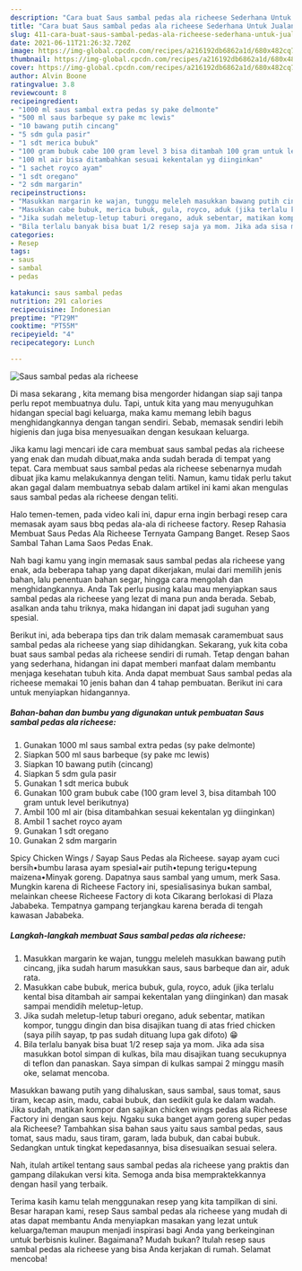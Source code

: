 ```yaml
---
description: "Cara buat Saus sambal pedas ala richeese Sederhana Untuk Jualan"
title: "Cara buat Saus sambal pedas ala richeese Sederhana Untuk Jualan"
slug: 411-cara-buat-saus-sambal-pedas-ala-richeese-sederhana-untuk-jualan
date: 2021-06-11T21:26:32.720Z
image: https://img-global.cpcdn.com/recipes/a216192db6862a1d/680x482cq70/saus-sambal-pedas-ala-richeese-foto-resep-utama.jpg
thumbnail: https://img-global.cpcdn.com/recipes/a216192db6862a1d/680x482cq70/saus-sambal-pedas-ala-richeese-foto-resep-utama.jpg
cover: https://img-global.cpcdn.com/recipes/a216192db6862a1d/680x482cq70/saus-sambal-pedas-ala-richeese-foto-resep-utama.jpg
author: Alvin Boone
ratingvalue: 3.8
reviewcount: 8
recipeingredient:
- "1000 ml saus sambal extra pedas sy pake delmonte"
- "500 ml saus barbeque sy pake mc lewis"
- "10 bawang putih cincang"
- "5 sdm gula pasir"
- "1 sdt merica bubuk"
- "100 gram bubuk cabe 100 gram level 3 bisa ditambah 100 gram untuk level berikutnya"
- "100 ml air bisa ditambahkan sesuai kekentalan yg diinginkan"
- "1 sachet royco ayam"
- "1 sdt oregano"
- "2 sdm margarin"
recipeinstructions:
- "Masukkan margarin ke wajan, tunggu meleleh masukkan bawang putih cincang, jika sudah harum masukkan saus, saus barbeque dan air, aduk rata."
- "Masukkan cabe bubuk, merica bubuk, gula, royco, aduk (jika terlalu kental bisa ditambah air sampai kekentalan yang diinginkan) dan masak sampai mendidih meletup-letup."
- "Jika sudah meletup-letup taburi oregano, aduk sebentar, matikan kompor, tunggu dingin dan bisa disajikan tuang di atas fried chicken (saya pilih sayap, tp pas sudah dituang lupa gak difoto) 😁"
- "Bila terlalu banyak bisa buat 1/2 resep saja ya mom. Jika ada sisa masukkan botol simpan di kulkas, bila mau disajikan tuang secukupnya di teflon dan panaskan. Saya simpan di kulkas sampai 2 minggu masih oke, selamat mencoba."
categories:
- Resep
tags:
- saus
- sambal
- pedas

katakunci: saus sambal pedas 
nutrition: 291 calories
recipecuisine: Indonesian
preptime: "PT29M"
cooktime: "PT55M"
recipeyield: "4"
recipecategory: Lunch

---
```



![Saus sambal pedas ala richeese](https://img-global.cpcdn.com/recipes/a216192db6862a1d/680x482cq70/saus-sambal-pedas-ala-richeese-foto-resep-utama.jpg)

Di masa  sekarang , kita memang bisa mengorder hidangan siap saji tanpa perlu repot membuatnya dulu. Tapi, untuk kita yang mau menyuguhkan hidangan special bagi keluarga, maka kamu memang lebih bagus menghidangkannya dengan tangan sendiri. Sebab, memasak sendiri lebih higienis dan juga bisa menyesuaikan dengan kesukaan keluarga.

Jika kamu lagi mencari ide cara membuat saus sambal pedas ala richeese yang enak dan mudah dibuat,maka anda sudah berada di tempat yang tepat. Cara membuat saus sambal pedas ala richeese  sebenarnya mudah dibuat jika kamu melakukannya dengan teliti. Namun, kamu tidak perlu takut akan gagal dalam membuatnya 
sebab dalam artikel ini kami akan mengulas saus sambal pedas ala richeese dengan teliti.  

Halo temen-temen, pada video kali ini, dapur erna ingin berbagi resep cara memasak ayam saus bbq pedas ala-ala di richeese factory. Resep Rahasia Membuat Saus Pedas Ala Richeese Ternyata Gampang Banget. Resep Saos Sambal Tahan Lama Saos Pedas Enak.

Nah bagi kamu yang ingin memasak saus sambal pedas ala richeese yang enak, ada beberapa tahap yang dapat dikerjakan, mulai dari memilih jenis bahan, lalu penentuan bahan segar, hingga cara mengolah dan menghidangkannya. Anda Tak perlu pusing kalau mau menyiapkan saus sambal pedas ala richeese yang lezat di mana pun anda berada. Sebab, asalkan anda  tahu triknya, maka hidangan ini dapat jadi suguhan yang spesial.

Berikut ini, ada beberapa tips dan trik dalam memasak caramembuat saus sambal pedas ala richeese yang siap dihidangkan. Sekarang, yuk kita coba buat saus sambal pedas ala richeese sendiri di rumah. Tetap dengan bahan yang sederhana, hidangan ini dapat memberi manfaat dalam membantu menjaga kesehatan tubuh kita. Anda dapat membuat Saus sambal pedas ala richeese memakai 10 jenis bahan dan 4 tahap pembuatan. Berikut ini cara untuk menyiapkan hidangannya.

<!--inarticleads1-->

##### Bahan-bahan dan bumbu yang digunakan untuk pembuatan Saus sambal pedas ala richeese:

1. Gunakan 1000 ml saus sambal extra pedas (sy pake delmonte)
1. Siapkan 500 ml saus barbeque (sy pake mc lewis)
1. Siapkan 10 bawang putih (cincang)
1. Siapkan 5 sdm gula pasir
1. Gunakan 1 sdt merica bubuk
1. Gunakan 100 gram bubuk cabe (100 gram level 3, bisa ditambah 100 gram untuk level berikutnya)
1. Ambil 100 ml air (bisa ditambahkan sesuai kekentalan yg diinginkan)
1. Ambil 1 sachet royco ayam
1. Gunakan 1 sdt oregano
1. Gunakan 2 sdm margarin


Spicy Chicken Wings / Sayap Saus Pedas ala Richeese. sayap ayam cuci bersih•bumbu larasa ayam spesial•air putih•tepung terigu•tepung maizena•Minyak goreng. Dapatnya saus sambal yang umum, merk Sasa. Mungkin karena di Richeese Factory ini, spesialisasinya bukan sambal, melainkan cheese Richeese Factory di kota Cikarang berlokasi di Plaza Jababeka. Tempatnya gampang terjangkau karena berada di tengah kawasan Jababeka. 

<!--inarticleads2-->

##### Langkah-langkah membuat Saus sambal pedas ala richeese:

1. Masukkan margarin ke wajan, tunggu meleleh masukkan bawang putih cincang, jika sudah harum masukkan saus, saus barbeque dan air, aduk rata.
1. Masukkan cabe bubuk, merica bubuk, gula, royco, aduk (jika terlalu kental bisa ditambah air sampai kekentalan yang diinginkan) dan masak sampai mendidih meletup-letup.
1. Jika sudah meletup-letup taburi oregano, aduk sebentar, matikan kompor, tunggu dingin dan bisa disajikan tuang di atas fried chicken (saya pilih sayap, tp pas sudah dituang lupa gak difoto) 😁
1. Bila terlalu banyak bisa buat 1/2 resep saja ya mom. Jika ada sisa masukkan botol simpan di kulkas, bila mau disajikan tuang secukupnya di teflon dan panaskan. Saya simpan di kulkas sampai 2 minggu masih oke, selamat mencoba.


Masukkan bawang putih yang dihaluskan, saus sambal, saus tomat, saus tiram, kecap asin, madu, cabai bubuk, dan sedikit gula ke dalam wadah. Jika sudah, matikan kompor dan sajikan chicken wings pedas ala Richeese Factory ini dengan saus keju. Ngaku suka banget ayam goreng super pedas ala Richeese? Tambahkan sisa bahan saus yaitu saus sambal pedas, saus tomat, saus madu, saus tiram, garam, lada bubuk, dan cabai bubuk. Sedangkan untuk tingkat kepedasannya, bisa disesuaikan sesuai selera. 

Nah, itulah artikel tentang  saus sambal pedas ala richeese  yang praktis dan gampang dilakukan versi kita. Semoga anda bisa mempraktekkannya dengan hasil yang terbaik. 

Terima kasih kamu telah menggunakan resep yang kita tampilkan di sini. Besar harapan kami, resep  Saus sambal pedas ala richeese yang mudah di atas dapat membantu Anda menyiapkan masakan yang lezat untuk keluarga/teman maupun menjadi inspirasi bagi Anda yang berkeinginan untuk berbisnis kuliner. Bagaimana? Mudah bukan? Itulah resep saus sambal pedas ala richeese yang bisa Anda kerjakan di rumah. Selamat mencoba!

